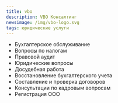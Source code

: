 ```yaml
---
title: vbo
description: VBO Консалтинг
newsimage: /img/vbo-logo.svg
tags: юридические услуги
---
```

* Бухгалтерское обслуживание 
* Вопросы по налогам 
* Правовой аудит 
* Юридические вопросы 
* Досудебная работа 
* Восстановление бухгалтерского учета 
* Составление и проверка договоров 
* Консультации по кадровым вопросам 
* Регистрация ООО
